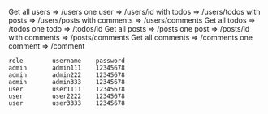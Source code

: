 Get all users       => /users
    one user        => /users/id
    with todos      => /users/todos
    with posts      => /users/posts
    with comments   => /users/comments
Get all todos       => /todos
    one todo        => /todos/id
Get all posts       => /posts
    one post        => /posts/id
    with comments   => /posts/comments
Get all comments    => /comments
    one comment     => /comment

    role        username    password
    admin       admin111    12345678
    admin       admin222    12345678
    admin       admin333    12345678
    user        user1111    12345678
    user        user2222    12345678
    user        user3333    12345678